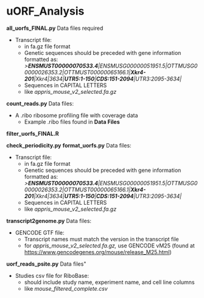 # uORF_Analysis

**all_uorfs_FINAL.py**
Data files required
- Transcript file:
    - in fa.gz file format
    - Genetic sequences should be preceded with gene information formatted as: *>**ENSMUST00000070533.4**|ENSMUSG00000051951.5|OTTMUSG00000026353.2|OTTMUST00000065166.1|**Xkr4-201**|Xkr4|3634|**UTR5:1-150**|**CDS:151-2094**|UTR3:2095-3634|*
    - Sequences in CAPITAL LETTERS
    - like *appris_mouse_v2_selected.fa.gz*

**count_reads.py**
Data files:
- A .ribo ribosome profiling file with coverage data
    - Example .ribo files found in **Data Files**
      
**filter_uorfs_FINAL.R**

**check_periodicity.py**
**format_uorfs.py**
Data files:
- Transcript file:
    - in fa.gz file format
    - Genetic sequences should be preceded with gene information formatted as: *>**ENSMUST00000070533.4**|ENSMUSG00000051951.5|OTTMUSG00000026353.2|OTTMUST00000065166.1|**Xkr4-201**|Xkr4|3634|**UTR5:1-150**|**CDS:151-2094**|UTR3:2095-3634|*
    - Sequences in CAPITAL LETTERS
    - like *appris_mouse_v2_selected.fa.gz*
      
**transcript2genome.py**
Data files:
- GENCODE GTF file:
    - Transcript names must match the version in the transcript file
    - for *appris_mouse_v2_selected.fa.gz,* use GENCODE vM25 (found at https://www.gencodegenes.org/mouse/release_M25.html)

**uorf_reads_psite.py**
Data files"
- Studies csv file for RiboBase:
    - should include study name, experiment name, and cell line columns
    - like *mouse_filtered_complete.csv*

